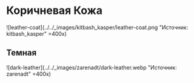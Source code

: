 # Коричневая Кожа

![leather-coat](../../_images/kitbash_kasper/leather-coat.png "Источник: kitbash_kasper" =400x)

## Темная

![dark-leather](../../_images/zarenadt/dark-leather.webp "Источник: zarenadt" =400x)
